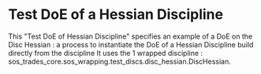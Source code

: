 # Test DoE of a Hessian Discipline
This "Test DoE of Hessian Discipline" specifies an example of a DoE on the Disc Hessian : a process to instantiate the DoE of a Hessian Discipline build directly from the discipline
It uses the 1 wrapped discipline : sos_trades_core.sos_wrapping.test_discs.disc_hessian.DiscHessian.
